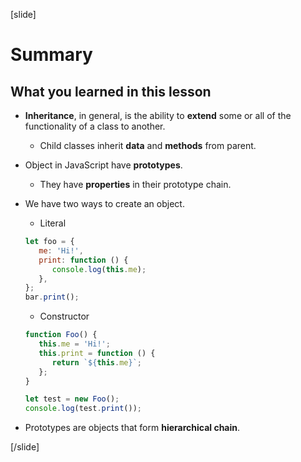 [slide]

# Summary

## What you learned in this lesson

-  **Inheritance**, in general, is the ability to **extend** some or all of the functionality of a class to another.

   -  Child classes inherit **data** and **methods** from parent.

-  Object in JavaScript have **prototypes**.
   -  They have **properties** in their prototype chain.
-  We have two ways to create an object.

   -  Literal

   ```js live
   let foo = {
      me: 'Hi!',
      print: function () {
         console.log(this.me);
      },
   };
   bar.print();
   ```

   -  Constructor

   ```js live
   function Foo() {
      this.me = 'Hi!';
      this.print = function () {
         return `${this.me}`;
      };
   }

   let test = new Foo();
   console.log(test.print());
   ```

-  Prototypes are objects that form **hierarchical chain**.

[/slide]

